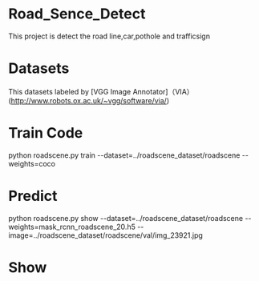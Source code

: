 # Road_Sence_Detect
This project is detect the road line,car,pothole and trafficsign
# Datasets
This datasets labeled by [VGG Image Annotator]（VIA）(http://www.robots.ox.ac.uk/~vgg/software/via/)
# Train Code
python roadscene.py train --dataset=../roadscene_dataset/roadscene --weights=coco
# Predict
python roadscene.py show --dataset=../roadscene_dataset/roadscene --weights=mask_rcnn_roadscene_20.h5 --image=../roadscene_dataset/roadscene/val/img_23921.jpg
# Show

